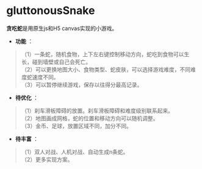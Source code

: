 # gluttonousSnake
**贪吃蛇**是用原生js和H5 canvas实现的小游戏。 
> 
- **功能** ：
> （1）一条蛇，随机食物，上下左右键控制移动方向，蛇吃到食物可以生长，碰到墙壁或自己会死亡。  
> （2）可以更换地图大小、食物类型、蛇皮肤，可以选择游戏难度，不同难度蛇速度不同。  
> （3）可以暂停继续游戏，保存以往得分最高记录。
- **待优化** ：
> （1）刹车滑板障碍的放置。刹车滑板障碍和难度级别联系起来。  
> （2）地图画成网格，蛇的位置和移动方向可以随机调整。  
> （3）金币、足球，放置区域不同，加分不同。
- **待丰富** ：
> （1）双人对战、人机对战、自动生成n条蛇。  
> （2）更多实现方案。
